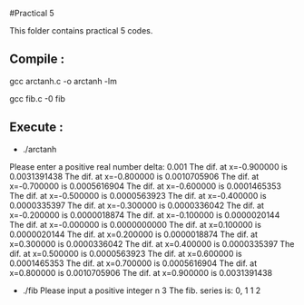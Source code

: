 #Practical 5 

This folder contains practical 5 codes.

## Compile :

gcc arctanh.c -o arctanh -lm

gcc fib.c -0 fib 

## Execute :

* ./arctanh 

Please enter a positive real number delta:
0.001
The dif. at x=-0.900000 is 0.0031391438
The dif. at x=-0.800000 is 0.0010705906
The dif. at x=-0.700000 is 0.0005616904
The dif. at x=-0.600000 is 0.0001465353
The dif. at x=-0.500000 is 0.0000563923
The dif. at x=-0.400000 is 0.0000335397
The dif. at x=-0.300000 is 0.0000336042
The dif. at x=-0.200000 is 0.0000018874
The dif. at x=-0.100000 is 0.0000020144
The dif. at x=-0.000000 is 0.0000000000
The dif. at x=0.100000 is 0.0000020144
The dif. at x=0.200000 is 0.0000018874
The dif. at x=0.300000 is 0.0000336042
The dif. at x=0.400000 is 0.0000335397
The dif. at x=0.500000 is 0.0000563923
The dif. at x=0.600000 is 0.0001465353
The dif. at x=0.700000 is 0.0005616904
The dif. at x=0.800000 is 0.0010705906
The dif. at x=0.900000 is 0.0031391438

* ./fib 
Please input a positive integer n
3
The fib. series is:
0, 1 1 2



